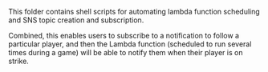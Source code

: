 This folder contains shell scripts for automating lambda function scheduling and SNS topic creation and subscription. 

Combined, this enables users to subscribe to a notification to follow a particular player, and then the Lambda function (scheduled to run several times during a game) will be able to notify them when their player is on strike.
